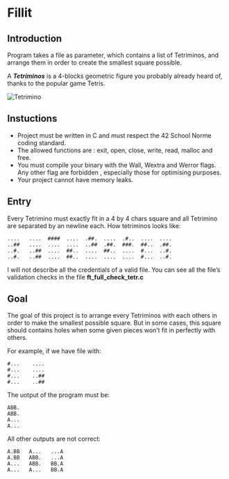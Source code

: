 # Fillit
## Introduction

Program takes a file as parameter, which contains a list of Tetriminos, and arrange them in order to create the smallest square possible.

A ***Tetriminos*** is a 4-blocks geometric figure you probably already heard of, thanks to the popular game Tetris.

![Tetrimino](https://upload.wikimedia.org/wikipedia/commons/thumb/5/50/All_5_free_tetrominoes.svg/2560px-All_5_free_tetrominoes.svg.png)

## Instuctions

* Project must be written in C and must respect the 42 School Norme coding standard.
* The allowed functions are : exit, open, close, write, read, malloc and free.
* You must compile your binary with the Wall, Wextra and Werror flags. Any other flag are forbidden , especially those for optimising purposes.
* Your project cannot have memory leaks.

## Entry

Every Tetrimino must exactly fit in a 4 by 4 chars square and all Tetrimino are separated by an newline each.
How tetriminos looks like:

    ....   ....  ####  ....  .##.  ....  .#..  ....  ....
    ..##   ....  ....  ....  ..##  .##.  ###.  ##..  .##. 
    ..#.   ..##  ....  ##..  ....  ##..  ....  #...  ..#.
    ..#.   ..##  ....  ##..  ....  ....  ....  #...  ..#.
    
I will not describe all the credentials of a valid file. You can see all the file’s validation checks in the file **ft_full_check_tetr.c**

## Goal

The goal of this project is to arrange every Tetriminos with each others in order to make the smallest possible square. But in some cases, this square should contains holes when some given pieces won’t fit in perfectly with others.

For example, if we have file with:

    #...    ....
    #...    ....
    #...    ..##
    #...    ..##
    
The uotput of the program must be:

    ABB.
    ABB.
    A...
    A...
    
All other outputs are not correct:

    A.BB   A...   ...A
    A.BB   ABB.   ...A
    A...   ABB.   BB.A
    A...   A...   BB.A
    
